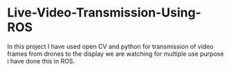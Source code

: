 # Live-Video-Transmission-Using-ROS
In this project I have used open CV and python for transmission of video frames from drones to the display we are watching for multiple use purpose i have done this in ROS.
